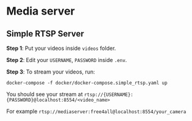 # Media server

## Simple RTSP Server

**Step 1**: Put your videos inside `videos` folder.

**Step 2**: Edit your `USERNAME`, `PASSWORD` inside `.env`.

**Step 3**: To stream your videos, run:
```
docker-compose -f docker/docker-compose.simple_rtsp.yaml up
```

You should see your stream at `rtsp://{USERNAME}:{PASSWORD}@localhost:8554/<video_name>`

For example `rtsp://mediaserver:free4all@localhost:8554/your_camera`
    